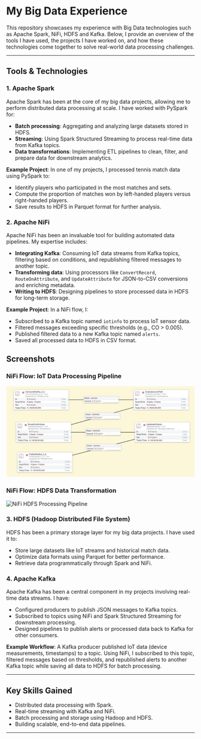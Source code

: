 # My Big Data Experience

This repository showcases my experience with Big Data technologies such as Apache Spark, NiFi, HDFS and Kafka. Below, I provide an overview of the tools I have used, the projects I have worked on, and how these technologies come together to solve real-world data processing challenges.

---

## Tools & Technologies

### 1. **Apache Spark**
Apache Spark has been at the core of my big data projects, allowing me to perform distributed data processing at scale. I have worked with PySpark for:

- **Batch processing**: Aggregating and analyzing large datasets stored in HDFS.
- **Streaming**: Using Spark Structured Streaming to process real-time data from Kafka topics.
- **Data transformations**: Implementing ETL pipelines to clean, filter, and prepare data for downstream analytics.

**Example Project**: 
In one of my projects, I processed tennis match data using PySpark to:
- Identify players who participated in the most matches and sets.
- Compute the proportion of matches won by left-handed players versus right-handed players.
- Save results to HDFS in Parquet format for further analysis.

### 2. **Apache NiFi**
Apache NiFi has been an invaluable tool for building automated data pipelines. My expertise includes:

- **Integrating Kafka**: Consuming IoT data streams from Kafka topics, filtering based on conditions, and republishing filtered messages to another topic.
- **Transforming data**: Using processors like `ConvertRecord`, `RouteOnAttribute`, and `UpdateAttribute` for JSON-to-CSV conversions and enriching metadata.
- **Writing to HDFS**: Designing pipelines to store processed data in HDFS for long-term storage.

**Example Project**:
In a NiFi flow, I:
- Subscribed to a Kafka topic named `iotinfo` to process IoT sensor data.
- Filtered messages exceeding specific thresholds (e.g., CO > 0.005).
- Published filtered data to a new Kafka topic named `alerts`.
- Saved all processed data to HDFS in CSV format.

## Screenshots

### NiFi Flow: IoT Data Processing Pipeline
![NiFi IoT Data Pipeline](nifi_flows/nifi_pipeline2.png)

### NiFi Flow: HDFS Data Transformation
![NiFi HDFS Processing Pipeline](nifi_flows.nifi_pipeline1.png)

### 3. **HDFS (Hadoop Distributed File System)**
HDFS has been a primary storage layer for my big data projects. I have used it to:

- Store large datasets like IoT streams and historical match data.
- Optimize data formats using Parquet for better performance.
- Retrieve data programmatically through Spark and NiFi.

### 4. **Apache Kafka**
Apache Kafka has been a central component in my projects involving real-time data streams. I have:

- Configured producers to publish JSON messages to Kafka topics.
- Subscribed to topics using NiFi and Spark Structured Streaming for downstream processing.
- Designed pipelines to publish alerts or processed data back to Kafka for other consumers.

**Example Workflow**:
A Kafka producer published IoT data (device measurements, timestamps) to a topic. Using NiFi, I subscribed to this topic, filtered messages based on thresholds, and republished alerts to another Kafka topic while saving all data to HDFS for batch processing.

---

## Key Skills Gained
- Distributed data processing with Spark.
- Real-time streaming with Kafka and NiFi.
- Batch processing and storage using Hadoop and HDFS.
- Building scalable, end-to-end data pipelines.

---
